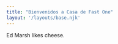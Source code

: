 ```yaml
---
title: "Bienvenidos a Casa de Fast One"
layout: '/layouts/base.njk'
---
```


Ed Marsh likes cheese.


